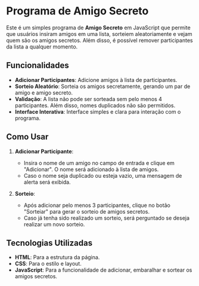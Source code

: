 # Programa de Amigo Secreto

Este é um simples programa de **Amigo Secreto** em JavaScript que permite que usuários insiram amigos em uma lista, sorteiem aleatoriamente e vejam quem são os amigos secretos. Além disso, é possível remover participantes da lista a qualquer momento. 

## Funcionalidades

- **Adicionar Participantes**: Adicione amigos à lista de participantes.
- **Sorteio Aleatório**: Sorteia os amigos secretamente, gerando um par de amigo e amigo secreto.
- **Validação**: A lista não pode ser sorteada sem pelo menos 4 participantes. Além disso, nomes duplicados não são permitidos.
- **Interface Interativa**: Interface simples e clara para interação com o programa.

## Como Usar

1. **Adicionar Participante**:
    - Insira o nome de um amigo no campo de entrada e clique em "Adicionar". O nome será adicionado à lista de amigos.
    - Caso o nome seja duplicado ou esteja vazio, uma mensagem de alerta será exibida.
   
2. **Sorteio**:
    - Após adicionar pelo menos 3 participantes, clique no botão "Sorteiar" para gerar o sorteio de amigos secretos.
    - Caso já tenha sido realizado um sorteio, será perguntado se deseja realizar um novo sorteio.

## Tecnologias Utilizadas

- **HTML**: Para a estrutura da página.
- **CSS**: Para o estilo e layout.
- **JavaScript**: Para a funcionalidade de adicionar, embaralhar e sortear os amigos secretos.


